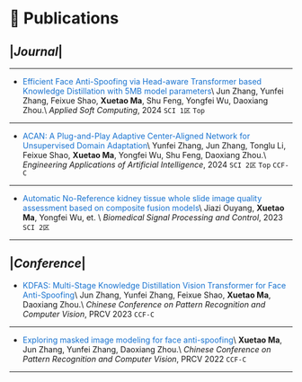 
# 📝 Publications 
## |*Journal*|

---
- <span style="color: #1772d0;">Efficient Face Anti-Spoofing via Head-aware Transformer based Knowledge Distillation with 5MB model parameters</span>\\
Jun Zhang, Yunfei Zhang, Feixue Shao, **Xuetao Ma**, Shu Feng, Yongfei Wu, Daoxiang Zhou.\\
*Applied Soft Computing*, 2024 ```SCI 1区``` ```Top```

---
- <span style="color: #1772d0;">ACAN: A Plug-and-Play Adaptive Center-Aligned Network for Unsupervised Domain Adaptation</span>\\
Yunfei Zhang, Jun Zhang, Tonglu Li, Feixue Shao, **Xuetao Ma**, Yongfei Wu, Shu Feng, Daoxiang Zhou.\\
*Engineering Applications of Artificial Intelligence*, 2024 ```SCI 2区```  ```Top``` ```CCF-C```

---
- <span style="color: #1772d0;">Automatic No-Reference kidney tissue whole slide image quality assessment based on composite fusion models</span>\\
Jiazi Ouyang, **Xuetao Ma**, Yongfei Wu, et. \\
*Biomedical Signal Processing and Control*, 2023 ```SCI 2区```

---
## |*Conference*|
- <span style="color: #1772d0;">KDFAS: Multi-Stage Knowledge Distillation Vision Transformer for Face Anti-Spoofing</span>\\
Jun Zhang, Yunfei Zhang, Feixue Shao, **Xuetao Ma**, Daoxiang Zhou.\\
*Chinese Conference on Pattern Recognition and Computer Vision*, PRCV 2023 ``CCF-C``

---

- <span style="color: #1772d0;">Exploring masked image modeling for face anti-spoofing</span>\\
 **Xuetao Ma**, Jun Zhang, Yunfei Zhang, Daoxiang Zhou.\\
 *Chinese Conference on Pattern Recognition and Computer Vision*, PRCV 2022 ``CCF-C``

---

